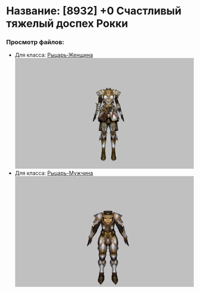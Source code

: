 # Название: [8932] +0 Счастливый тяжелый доспех Рокки

### Просмотр файлов:
- Для класса: [Рыцарь-Женщина](Рыцарь-Женщина)
![p010032.png](Рыцарь-Женщина/p010032.png)
- Для класса: [Рыцарь-Мужчина](Рыцарь-Мужчина)
![p000032.png](Рыцарь-Мужчина/p000032.png)
